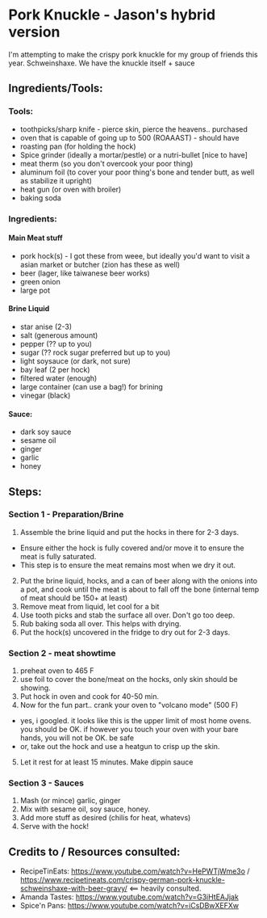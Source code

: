 # Pork Knuckle - Jason's hybrid version

I'm attempting to make the crispy pork knuckle for my group of friends this year. Schweinshaxe. We have the knuckle itself + sauce


## Ingredients/Tools:


### Tools:
- toothpicks/sharp knife - pierce skin, pierce the heavens.. purchased
- oven that is capable of going up to 500 (ROAAAST) - should have
- roasting pan (for holding the hock)
- Spice grinder (ideally a mortar/pestle) or a nutri-bullet [nice to have]
- meat therm (so you don't overcook your poor thing)
- aluminum foil (to cover your poor thing's bone and tender butt, as well as stabilize it upright)
- heat gun (or oven with broiler)
- baking soda

### Ingredients:

#### Main Meat stuff
- pork hock(s) - I got these from weee, but ideally you'd want to visit a asian market or butcher (zion has these as well)
- beer (lager, like taiwanese beer works)
- green onion
- large pot

#### Brine Liquid
- star anise (2-3)
- salt (generous amount)
- pepper (?? up to you)
- sugar (?? rock sugar preferred but up to you)
- light soysauce (or dark, not sure)
- bay leaf (2 per hock)
- filtered water (enough)
- large container (can use a bag!) for brining
- vinegar (black)

#### Sauce:
- dark soy sauce
- sesame oil
- ginger 
- garlic
- honey

## Steps:

### Section 1 - Preparation/Brine

1. Assemble the brine liquid and put the hocks in there for 2-3 days. 
  - Ensure either the hock is fully covered and/or move it to ensure the meat is fully saturated. 
  - This step is to ensure the meat remains most when we dry it out.
2. Put the brine liquid, hocks, and a can of beer along with the onions into a pot, and cook until the meat is about to fall off the bone (internal temp of meat should be 150+ at least)
3. Remove meat from liquid, let cool for a bit
4. Use tooth picks and stab the surface all over. Don't go too deep.
5. Rub baking soda all over. This helps with drying.
6. Put the hock(s) uncovered in the fridge to dry out for 2-3 days.

### Section 2 - meat showtime

1. preheat oven to 465 F 
2. use foil to cover the bone/meat on the hocks, only skin should be showing.
3. Put hock in oven and cook for 40-50 min.
4. Now for the fun part.. crank your oven to "volcano mode" (500 F) 
  - yes, i googled. it looks like this is the upper limit of most home ovens. you should be OK. if however you touch your oven with your bare hands, you will not be OK. be safe 
  - or, take out the hock and use a heatgun to crisp up the skin.
5. Let it rest for at least 15 minutes. Make dippin sauce

### Section 3 - Sauces

1. Mash (or mince) garlic, ginger
2. Mix with sesame oil, soy sauce, honey.
3. Add more stuff as desired (chilis for heat, whatevs)
4. Serve with the hock!




## Credits to / Resources consulted:

- RecipeTinEats: https://www.youtube.com/watch?v=HePWTjWme3o / https://www.recipetineats.com/crispy-german-pork-knuckle-schweinshaxe-with-beer-gravy/ <== heavily consulted.
- Amanda Tastes: https://www.youtube.com/watch?v=G3iHtEAJjak
- Spice'n Pans: https://www.youtube.com/watch?v=iCsDBwXEFXw
